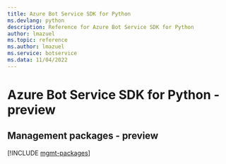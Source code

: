 ```yaml
---
title: Azure Bot Service SDK for Python
ms.devlang: python
description: Reference for Azure Bot Service SDK for Python
author: lmazuel
ms.topic: reference
ms.author: lmazuel
ms.service: botservice
ms.data: 11/04/2022
---
```

# Azure Bot Service SDK for Python - preview

## Management packages - preview
[!INCLUDE [mgmt-packages](bot-service-mgmt-index.md)]